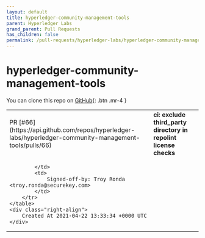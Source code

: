 ```yaml
---
layout: default
title: hyperledger-community-management-tools
parent: Hyperledger Labs
grand_parent: Pull Requests
has_children: false
permalink: /pull-requests/hyperledger-labs/hyperledger-community-management-tools
---
```


# hyperledger-community-management-tools

You can clone this repo on <span class="fs-3">[GitHub](https://github.com/hyperledger-labs/hyperledger-community-management-tools){: .btn .mr-4 }</span>


<div class="code-example" markdown="1">
    <table>
        <tr>
            <td>
                PR [#66](https://api.github.com/repos/hyperledger-labs/hyperledger-community-management-tools/pulls/66)
            </td>
            <td>
                <b>
                    ci: exclude third_party directory in repolint license checks
                </b>
            </td>
        </tr>
        <tr>
            <td>
                
            </td>
            <td>
                Signed-off-by: Troy Ronda <troy.ronda@securekey.com>
            </td>
        </tr>
    </table>
    <div class="right-align">
        Created At 2021-04-22 13:33:34 +0000 UTC
    </div>
</div>

